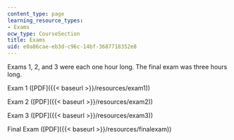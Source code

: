 ```yaml
---
content_type: page
learning_resource_types:
- Exams
ocw_type: CourseSection
title: Exams
uid: e0a86cae-eb3d-c96c-14bf-3687718352e8
---
```


Exams 1, 2, and 3 were each one hour long. The final exam was three hours long.

Exam 1 ([PDF]({{< baseurl >}}/resources/exam1))

Exam 2 ([PDF]({{< baseurl >}}/resources/exam2))

Exam 3 ([PDF]({{< baseurl >}}/resources/exam3))

Final Exam ([PDF]({{< baseurl >}}/resources/finalexam))